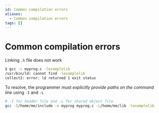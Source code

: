 ```yaml
---
id: Common compilation errors
aliases:
  - Common compilation errors
tags: []
---
```


# Common compilation errors

Linking `.h` file does not work

```bash
$ gcc -c myprog.c -lexamplelib
/usr/bin/ld: cannot find -lexamplelib
collect2: error: ld returned 1 exit status

```

To resolve, the programmer must _explicitly provide paths on the command line_ using `-I` and `-L`

```bash
# -I for header file and -L for shared object file
gcc -I/home/me/include -o myprog myprog.c -L/home/me/lib -lexamplelib
```
